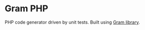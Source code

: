 # Gram PHP

PHP code generator driven by unit tests. Built using [Gram library](https://github.com/jansvoboda11/gram).
